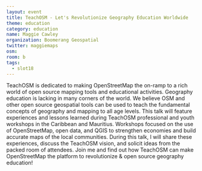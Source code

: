 ```yaml
---
layout: event
title: TeachOSM - Let's Revolutionize Geography Education Worldwide
theme: education
category: education
name: Maggie Cawley
organization: Boomerang Geospatial
twitter: maggiemaps
osm:
room: b
tags:
  - slot18
---
```

TeachOSM is dedicated to making OpenStreetMap the on-ramp to a rich world of open source mapping tools and educational activities. Geography education is lacking in many corners of the world. We believe OSM and other open source geospatial tools can be used to teach the fundamental concepts of geography and mapping to all age levels. This talk will feature experiences and lessons learned during TeachOSM professional and youth workshops in the Caribbean and Mauritius. Workshops focused on the use of OpenStreetMap, open data, and QGIS to strengthen economies and build accurate maps of the local communities. During this talk, I will share these experiences, discuss the TeachOSM vision, and solicit ideas from the packed room of attendees. Join me and find out how TeachOSM can make OpenStreetMap the platform to revolutionize & open source geography education!
